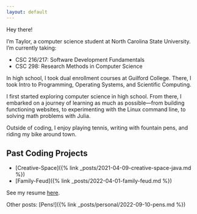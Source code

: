 ```yaml
---
layout: default
---
```


Hey there!

I’m Taylor, a computer science student at North Carolina State University.
I’m currently taking:
- CSC 216/217: Software Development Fundamentals
- CSC 298: Research Methods in Computer Science

In high school, I took dual enrollment courses at Guilford College.
There, I took Intro to Programming, Operating Systems, and Scientific Computing.

I first started exploring computer science in high school.
From there, I embarked on a journey of learning as much as possible—from building functioning websites,
to experimenting with the Linux command line, to solving math problems with Julia.

Outside of coding, I enjoy playing tennis, writing with fountain pens, and riding my bike around town.

## Past Coding Projects
- [Creative-Space]({% link _posts/2021-04-09-creative-space-java.md %})
- [Family-Feud]({% link _posts/2022-04-01-family-feud.md %})

See my resume [here](/assets/documents/yangt-resume-091122.pdf).

Other posts:
[Pens!]({% link _posts/personal/2022-09-10-pens.md %})
<!-- [Note to Self]({% link _posts/personal/2022-09-10-note-to-self.md %}) -->